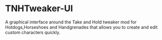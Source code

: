# TNHTweaker-UI
A graphical interface around the Take and Hold tweaker mod for Hotdogs,Horseshoes and Handgrenades that allows you to create and edit custom characters quickly.
